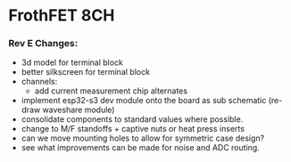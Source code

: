 # FrothFET 8CH

### Rev E Changes:

* 3d model for terminal block
* better silkscreen for terminal block
* channels:
  * add current measurement chip alternates
* implement esp32-s3 dev module onto the board as sub schematic (re-draw waveshare module)
* consolidate components to standard values where possible.
* change to M/F standoffs + captive nuts or heat press inserts
* can we move mounting holes to allow for symmetric case design?
* see what improvements can be made for noise and ADC routing.